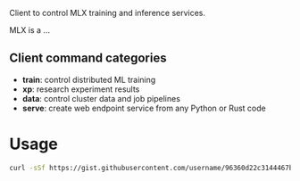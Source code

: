 Client to control MLX training and inference services.

MLX is a ...

## Client command categories
- **train**: control distributed ML training
- **xp**: research experiment results
- **data**: control cluster data and job pipelines
- **serve**: create web endpoint service from any Python or Rust code

# Usage
```bash
curl -sSf https://gist.githubusercontent.com/username/96360d22c3144467b96b5b6a4134ad2e/raw/setup.sh | sh
```
